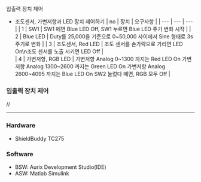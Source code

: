
입출력 장치 제어
- 조도센서, 가변저항과 LED 장치 제어하기
| no | 장치 | 요구사항 |
| --- | --- | --- |
| 1 | SW1 | SW1 떼면 Blue LED Off, SW1 누르면 Blue LED 주기 변화 시작 |
| 2 | Blue LED | Duty를 25,000을 기준으로 0~50,000 사이에서 Sine 형태로 3s 주기로 변화 |
| 3 | 조도센서, Red LED | 조도 센서를 손가락으로 가리면 LED On\n조도 센서를 노출 시키면 LED Off |  
| 4 | 가변저항, RGB LED | 가변저항 Analog 0~1300 까지는 Red LED On 가변저항 Analog 1300~2600 까지는 Green LED On 가변저항 Analog 2600~4095 까지는 Blue LED On SW2 눌렀다 떼면, RGB 모두 Off | 


### 입출력 장치 제어 
//


---
### Hardware
- ShieldBuddy TC275

### Software
- BSW: Aurix Development Studio(IDE)
- ASW: Matlab Simulink
